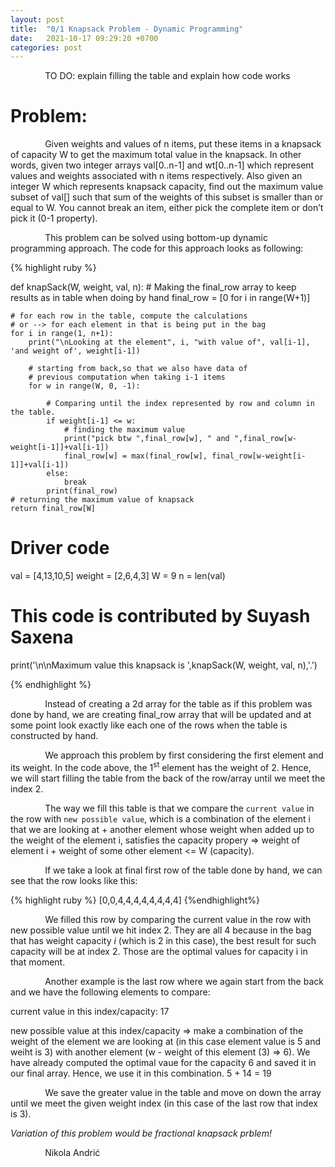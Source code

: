 ```yaml
---
layout: post
title:  "0/1 Knapsack Problem - Dynamic Programming"
date:   2021-10-17 09:29:20 +0700
categories: post
---
```


 &nbsp;&nbsp;&nbsp;&nbsp;&nbsp;&nbsp;&nbsp;&nbsp;&nbsp;&nbsp;&nbsp;&nbsp;&nbsp;
TO DO: explain filling the table and explain how code works

# Problem:

 &nbsp;&nbsp;&nbsp;&nbsp;&nbsp;&nbsp;&nbsp;&nbsp;&nbsp;&nbsp;&nbsp;&nbsp;&nbsp;
 Given weights and values of n items, put these items in a knapsack of capacity W to get the maximum total value in the knapsack. In other words, given two integer arrays val[0..n-1] and wt[0..n-1] which represent values and weights associated with n items respectively. Also given an integer W which represents knapsack capacity, find out the maximum value subset of val[] such that sum of the weights of this subset is smaller than or equal to W. You cannot break an item, either pick the complete item or don’t pick it (0-1 property).
 

 &nbsp;&nbsp;&nbsp;&nbsp;&nbsp;&nbsp;&nbsp;&nbsp;&nbsp;&nbsp;&nbsp;&nbsp;&nbsp;
 This problem can be solved using bottom-up dynamic programming approach. The code for this approach looks as following:
 
{% highlight ruby %}

def knapSack(W, weight, val, n):
    # Making the final_row array to keep results as in table when doing by hand
    final_row = [0 for i in range(W+1)]  
 
    # for each row in the table, compute the calculations 
    # or --> for each element in that is being put in the bag
    for i in range(1, n+1): 
        print("\nLooking at the element", i, "with value of", val[i-1], 'and weight of', weight[i-1])
        
        # starting from back,so that we also have data of
        # previous computation when taking i-1 items
        for w in range(W, 0, -1):  
                                
            # Comparing until the index represented by row and column in the table.
            if weight[i-1] <= w:
                # finding the maximum value
                print("pick btw ",final_row[w], " and ",final_row[w-weight[i-1]]+val[i-1])
                final_row[w] = max(final_row[w], final_row[w-weight[i-1]]+val[i-1])
            else:
                break
            print(final_row)
    # returning the maximum value of knapsack
    return final_row[W]  
    
# Driver code
val = [4,13,10,5]
weight = [2,6,4,3]
W = 9
n = len(val)
# This code is contributed by Suyash Saxena
print('\n\nMaximum value this knapsack is ',knapSack(W, weight, val, n),'.')
  
{% endhighlight %}
 
  &nbsp;&nbsp;&nbsp;&nbsp;&nbsp;&nbsp;&nbsp;&nbsp;&nbsp;&nbsp;&nbsp;&nbsp;&nbsp;
 Instead of creating a 2d array for the table as if this problem was done by hand, we are creating final_row array that will be updated and at some point look exactly like each one of the rows when the table is constructed by hand. 
 
  &nbsp;&nbsp;&nbsp;&nbsp;&nbsp;&nbsp;&nbsp;&nbsp;&nbsp;&nbsp;&nbsp;&nbsp;&nbsp;
 We approach this problem by first considering the first element and its weight. In the code above, the 1<sup>st</sup> element has the weight of 2. Hence, we will start filling the table from the back of the row/array until we meet the index 2. 
 
  &nbsp;&nbsp;&nbsp;&nbsp;&nbsp;&nbsp;&nbsp;&nbsp;&nbsp;&nbsp;&nbsp;&nbsp;&nbsp;
 The way we fill this table is that we compare the `current value` in the row with `new possible value`, which is a combination of the element i that we are looking at + another element whose weight when added up to the weight of the element i, satisfies the capacity propery => weight of element i + weight of some other element <= W (capacity).
 
  &nbsp;&nbsp;&nbsp;&nbsp;&nbsp;&nbsp;&nbsp;&nbsp;&nbsp;&nbsp;&nbsp;&nbsp;&nbsp;
 If we take a look at final first row of the table done by hand, we can see that the row looks like this:
 
 {% highlight ruby %}
 [0,0,4,4,4,4,4,4,4,4]
 {%endhighlight%}
 
  &nbsp;&nbsp;&nbsp;&nbsp;&nbsp;&nbsp;&nbsp;&nbsp;&nbsp;&nbsp;&nbsp;&nbsp;&nbsp;
 We filled this row by comparing the current value in the row with new possible value until we hit index 2. They are all 4 because in the bag that has weight capacity *i* (which is 2 in this case), the best result for such capacity will be at index 2. Those are the optimal values for capacity i in that moment.
 
  &nbsp;&nbsp;&nbsp;&nbsp;&nbsp;&nbsp;&nbsp;&nbsp;&nbsp;&nbsp;&nbsp;&nbsp;&nbsp;
 Another example is the last row where we again start from the back and we have the following elements to compare:
 
 current value in this index/capacity: 17
 
 new possible value at this index/capacity => make a combination of the weight of the element we are looking at (in this case element value is 5 and weiht is 3) with another element (w - weight of this element (3) => 6). We have already computed the optimal vaue for the capacity 6 and saved it in our final array. Hence, we use it in this combination. 5 + 14 = 19
 
  &nbsp;&nbsp;&nbsp;&nbsp;&nbsp;&nbsp;&nbsp;&nbsp;&nbsp;&nbsp;&nbsp;&nbsp;&nbsp;
 We save the greater value in the table and move on down the array until we meet the given weight index (in this case of the last row that index is 3).
 
 *Variation of this problem would be fractional knapsack prblem!*
 
 &nbsp;&nbsp;&nbsp;&nbsp;&nbsp;&nbsp;&nbsp;&nbsp;&nbsp;&nbsp;&nbsp;&nbsp;&nbsp;
 Nikola Andrić

 
